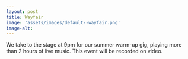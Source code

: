 ```yaml
---
layout: post
title: Wayfair
image: 'assets/images/default--wayfair.png'
image-alt: 
---
```


We take to the stage at 9pm for our summer warm-up gig, playing more than 2 hours of live music. 
This event will be recorded on video. 